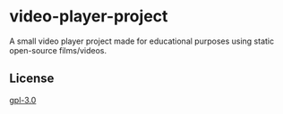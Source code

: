 # video-player-project

A small video player project made for educational purposes using static open-source films/videos.

## License
[gpl-3.0](https://choosealicense.com/licenses/gpl-3.0/)